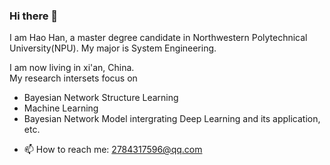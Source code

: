 ### Hi there 👋
I am Hao Han, a master degree candidate in Northwestern Polytechnical University(NPU). My major is System Engineering.

I am now living in xi'an, China.  
My research intersets focus on 
* Bayesian Network Structure Learning
* Machine Learning
* Bayesian Network Model intergrating Deep Learning and its application, etc.
- 📫 How to reach me: 2784317596@qq.com

<!--
**HaoHan1997/HaoHan1997** is a ✨ _special_ ✨ repository because its `README.md` (this file) appears on your GitHub profile.

Here are some ideas to get you started:

- 🔭 I’m currently working on ...
- 🌱 I’m currently learning ...
- 👯 I’m looking to collaborate on ...
- 🤔 I’m looking for help with ...
- 💬 Ask me about ...
- 📫 How to reach me: 2784317596@qq.com
- 😄 Pronouns: ...
- ⚡ Fun fact: ...
-->
